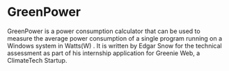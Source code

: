 # GreenPower
GreenPower is a power consumption calculator that can be used to measure the average power consumption of a single program running on a Windows system in Watts(W) . It is written by Edgar Snow for the technical assessment as part of his internship application for Greenie Web, a ClimateTech Startup.
